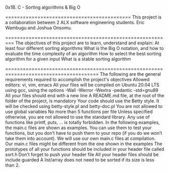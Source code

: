 0x1B. C - Sorting algorithms & Big O

===========================================
This project is a collaboration between 2 ALX software engineering students. Eric Wambugu and Joshua Onsomu.

=========================================================
The objectives of this project are to learn, understand and explain:
At least four different sorting algorithms
What is the Big O notation, and how to evaluate the time complexity of an algorithm
How to select the best sorting algorithm for a given input
What is a stable sorting algorithm

======================================================================================
The following are the general requirements required to accomplish the project's objectives
Allowed editors: vi, vim, emacs
All your files will be compiled on Ubuntu 20.04 LTS using gcc, using the options -Wall -Werror -Wextra -pedantic -std=gnu89
All your files should end with a new line
A README.md file, at the root of the folder of the project, is mandatory
Your code should use the Betty style. It will be checked using betty-style.pl and betty-doc.pl
You are not allowed to use global variables
No more than 5 functions per file
Unless specified otherwise, you are not allowed to use the standard library. Any use of functions like printf, puts, … is totally forbidden.
In the following examples, the main.c files are shown as examples. You can use them to test your functions, but you don’t have to push them to your repo (if you do we won’t take them into account). We will use our own main.c files at compilation. Our main.c files might be different from the one shown in the examples
The prototypes of all your functions should be included in your header file called sort.h
Don’t forget to push your header file
All your header files should be include guarded
A list/array does not need to be sorted if its size is less than 2.
